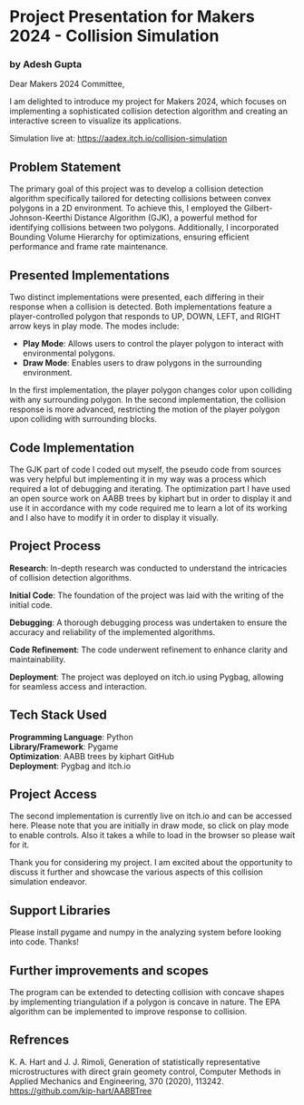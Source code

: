 # Project Presentation for Makers 2024 - Collision Simulation

### by Adesh Gupta

Dear Makers 2024 Committee,

I am delighted to introduce my project for Makers 2024, which focuses on implementing a sophisticated collision detection algorithm and creating an interactive screen to visualize its applications.

Simulation live at: https://aadex.itch.io/collision-simulation

## Problem Statement
The primary goal of this project was to develop a collision detection algorithm specifically tailored for detecting collisions between convex polygons in a 2D environment. To achieve this, I employed the Gilbert-Johnson-Keerthi Distance Algorithm (GJK), a powerful method for identifying collisions between two polygons. Additionally, I incorporated Bounding Volume Hierarchy for optimizations, ensuring efficient performance and frame rate maintenance.

## Presented Implementations  
Two distinct implementations were presented, each differing in their response when a collision is detected. Both implementations feature a player-controlled polygon that responds to UP, DOWN, LEFT, and RIGHT arrow keys in play mode. The modes include:

* **Play Mode**: Allows users to control the player polygon to interact with environmental polygons.
* **Draw Mode**: Enables users to draw polygons in the surrounding environment.

In the first implementation, the player polygon changes color upon colliding with any surrounding polygon. In the second implementation, the collision response is more advanced, restricting the motion of the player polygon upon colliding with surrounding blocks.

## Code Implementation 
The GJK part of code I coded out myself, the pseudo code from sources was very helpful but implementing it in my way was a process which required a lot of debugging and iterating. The optimization part I have used an open source work on AABB trees by kiphart but in order to display it and use it in accordance with my code required me to learn a lot of its working and I also have to modify it in order to display it visually.

## Project Process
**Research**: In-depth research was conducted to understand the intricacies of collision detection algorithms.  

**Initial Code**: The foundation of the project was laid with the writing of the initial code.  

**Debugging**: A thorough debugging process was undertaken to ensure the accuracy and reliability of the implemented algorithms.  

**Code Refinement**: The code underwent refinement to enhance clarity and maintainability.

**Deployment**: The project was deployed on itch.io using Pygbag, allowing for seamless access and interaction.

## Tech Stack Used
**Programming Language**: Python  
**Library/Framework**: Pygame  
**Optimization**: AABB trees by kiphart GitHub  
**Deployment**: Pygbag and itch.io

## Project Access
The second implementation is currently live on itch.io and can be accessed here. Please note that you are initially in draw mode, so click on play mode to enable controls.
Also it takes a while to load in the browser so please wait for it.

Thank you for considering my project. I am excited about the opportunity to discuss it further and showcase the various aspects of this collision simulation endeavor.

## Support Libraries
Please install pygame and numpy in the analyzing system before looking into code. Thanks!

## Further improvements and scopes 
The program can be extended to detecting collision with concave shapes by implementing triangulation if a polygon is concave in nature. The EPA algorithm can be implemented to improve response to collision.

## Refrences
K. A. Hart and J. J. Rimoli, Generation of statistically representative microstructures with direct grain geomety control, Computer Methods in Applied Mechanics and Engineering, 370 (2020), 113242.
https://github.com/kip-hart/AABBTree